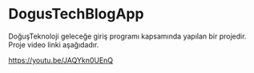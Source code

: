 # DogusTechBlogApp

DoğuşTeknoloji geleceğe giriş programı kapsamında yapılan bir projedir. Proje video linki aşağıdadır.

https://youtu.be/JAQYkn0UEnQ
